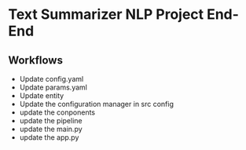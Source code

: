 # Text Summarizer NLP Project End-End

## Workflows

- Update config.yaml
- Update params.yaml
- Update entity
- Update the configuration manager in src config
- update the conponents
- update the pipeline
- update the main.py
- update the app.py
